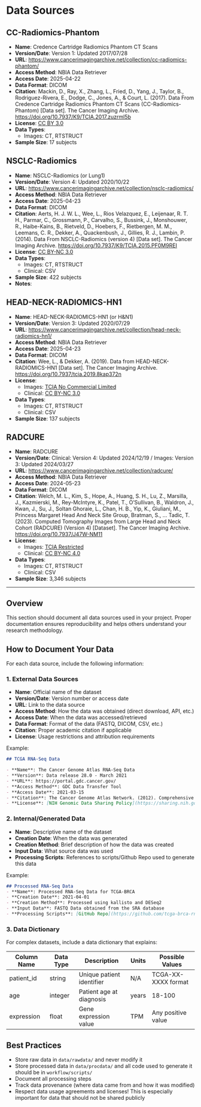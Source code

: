 # Data Sources

## CC-Radiomics-Phantom
- **Name**: Credence Cartridge Radiomics Phantom CT Scans
- **Version/Date**: Version 1: Updated 2017/07/28
- **URL**: <https://www.cancerimagingarchive.net/collection/cc-radiomics-phantom/>
- **Access Method**: NBIA Data Retriever
- **Access Date**: 2025-04-22
- **Data Format**: DICOM
- **Citation**: Mackin, D., Ray, X., Zhang, L., Fried, D., Yang, J., Taylor, B., Rodriguez-Rivera, E., Dodge, C., Jones, A., & Court, L. (2017). Data From Credence Cartridge Radiomics Phantom CT Scans (CC-Radiomics-Phantom) [Data set]. The Cancer Imaging Archive. https://doi.org/10.7937/K9/TCIA.2017.zuzrml5b 
- **License**: [CC BY 3.0](https://creativecommons.org/licenses/by/3.0/)
- **Data Types**: 
    - Images: CT, RTSTRUCT
- **Sample Size**: 17 subjects


## NSCLC-Radiomics
- **Name**: NSCLC-Radiomics (or Lung1)
- **Version/Date**: Version 4: Updated 2020/10/22
- **URL**: <https://www.cancerimagingarchive.net/collection/nsclc-radiomics/>
- **Access Method**: NBIA Data Retriever
- **Access Date**: 2025-04-23
- **Data Format**: DICOM
- **Citation**: Aerts, H. J. W. L., Wee, L., Rios Velazquez, E., Leijenaar, R. T. H., Parmar, C., Grossmann, P., Carvalho, S., Bussink, J., Monshouwer, R., Haibe-Kains, B., Rietveld, D., Hoebers, F., Rietbergen, M. M., Leemans, C. R., Dekker, A., Quackenbush, J., Gillies, R. J., Lambin, P. (2014). Data From NSCLC-Radiomics (version 4) [Data set]. The Cancer Imaging Archive. https://doi.org/10.7937/K9/TCIA.2015.PF0M9REI 
- **License**: [CC BY-NC 3.0](https://creativecommons.org/licenses/by-nc/3.0/)
- **Data Types**: 
    - Images: CT, RTSTRUCT
    - Clinical: CSV
- **Sample Size**: 422 subjects
- **Notes**: 


## HEAD-NECK-RADIOMICS-HN1
- **Name**: HEAD-NECK-RADIOMICS-HN1 (or H&N1)
- **Version/Date**: Version 3: Updated 2020/07/29
- **URL**: <https://www.cancerimagingarchive.net/collection/head-neck-radiomics-hn1/>
- **Access Method**: NBIA Data Retriever
- **Access Date**: 2025-04-23
- **Data Format**: DICOM
- **Citation**: Wee, L., & Dekker, A. (2019). Data from HEAD-NECK-RADIOMICS-HN1 [Data set]. The Cancer Imaging Archive. https://doi.org/10.7937/tcia.2019.8kap372n
- **License**:
    - Images: [TCIA No Commercial Limited](https://www.cancerimagingarchive.net/wp-content/uploads/TCIA-License-for-Limited-Access-Collections-w-NC-Final20220121.pdf)
    - Clinical: [CC BY-NC 3.0](https://creativecommons.org/licenses/by-nc/3.0/)
- **Data Types**: 
    - Images: CT, RTSTRUCT
    - Clinical: CSV
- **Sample Size**: 137 subjects


## RADCURE
- **Name**: RADCURE
- **Version/Date**: Clinical: Version 4: Updated 2024/12/19 / Images: Version 3: Updated 2024/03/27
- **URL**: <https://www.cancerimagingarchive.net/collection/radcure/>
- **Access Method**: NBIA Data Retriever
- **Access Date**: 2024-05-23
- **Data Format**: DICOM
- **Citation**: Welch, M. L., Kim, S., Hope, A., Huang, S. H., Lu, Z., Marsilla, J., Kazmierski, M., Rey-McIntyre, K., Patel, T., O’Sullivan, B., Waldron, J., Kwan, J., Su, J., Soltan Ghoraie, L., Chan, H. B., Yip, K., Giuliani, M., Princess Margaret Head And Neck Site Group, Bratman, S., … Tadic, T. (2023). Computed Tomography Images from Large Head and Neck Cohort (RADCURE) (Version 4) [Dataset]. The Cancer Imaging Archive. https://doi.org/10.7937/J47W-NM11
- **License**:
    - Images: [TCIA Restricted](https://wiki.cancerimagingarchive.net/download/attachments/4556915/TCIA%20Restricted%20License%2020220519.pdf?api=v2)
    - Clinical: [CC BY-NC 4.0](https://creativecommons.org/licenses/by/4.0/)
- **Data Types**: 
    - Images: CT, RTSTRUCT
    - Clinical: CSV
- **Sample Size**: 3,346 subjects
---
## Overview

This section should document all data sources used in your project.
Proper documentation ensures reproducibility and helps others
understand your research methodology.

## How to Document Your Data

For each data source, include the following information:

### 1. External Data Sources

- **Name**: Official name of the dataset
- **Version/Date**: Version number or access date
- **URL**: Link to the data source
- **Access Method**: How the data was obtained (direct download, API, etc.)
- **Access Date**: When the data was accessed/retrieved
- **Data Format**: Format of the data (FASTQ, DICOM, CSV, etc.)
- **Citation**: Proper academic citation if applicable
- **License**: Usage restrictions and attribution requirements

Example:

```markdown
## TCGA RNA-Seq Data

- **Name**: The Cancer Genome Atlas RNA-Seq Data
- **Version**: Data release 28.0 - March 2021
- **URL**: https://portal.gdc.cancer.gov/
- **Access Method**: GDC Data Transfer Tool
- **Access Date**: 2021-03-15
- **Citation**: The Cancer Genome Atlas Network. (2012). Comprehensive molecular portraits of human breast tumours. Nature, 490(7418), 61-70.
- **License**: [NIH Genomic Data Sharing Policy](https://sharing.nih.gov/genomic-data-sharing-policy)
```

### 2. Internal/Generated Data

- **Name**: Descriptive name of the dataset
- **Creation Date**: When the data was generated
- **Creation Method**: Brief description of how the data was created
- **Input Data**: What source data was used
- **Processing Scripts**: References to scripts/Github Repo used to generate this data

Example:

```markdown
## Processed RNA-Seq Data
- **Name**: Processed RNA-Seq Data for TCGA-BRCA
- **Creation Date**: 2021-04-01
- **Creation Method**: Processed using kallisto and DESeq2
- **Input Data**: FASTQ Data obtained from the SRA database
- **Processing Scripts**: [GitHub Repo](https://github.com/tcga-brca-rnaseq)
```

### 3. Data Dictionary

For complex datasets, include a data dictionary that explains:

| Column Name | Data Type | Description | Units | Possible Values |
|-------------|-----------|-------------|-------|-----------------|
| patient_id  | string    | Unique patient identifier | N/A | TCGA-XX-XXXX format |
| age         | integer   | Patient age at diagnosis | years | 18-100 |
| expression  | float     | Gene expression value | TPM | Any positive value |

## Best Practices

- Store raw data in `data/rawdata/` and never modify it
- Store processed data in `data/procdata/` and all code used to generate it should be in `workflow/scripts/`
- Document all processing steps
- Track data provenance (where data came from and how it was modified)
- Respect data usage agreements and licenses!
    This is especially important for data that should not be shared publicly
